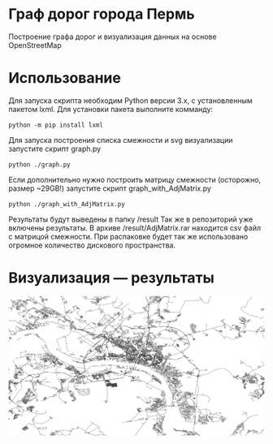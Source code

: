 # Граф дорог города Пермь
Построение графа дорог и визуализация данных на основе OpenStreetMap
# Использование
Для запуска скрипта необходим Python версии 3.x, с установленным пакетом lxml.
Для установки пакета выполните комманду:
```
python -m pip install lxml
```
Для запуска построения списка смежности и svg визуализации запустите скрипт graph.py
```
python ./graph.py
```
Если дополнительно нужно построить матрицу смежности (осторожно, размер ~29GB!) запустите скрипт graph_with_AdjMatrix.py
```
python ./graph_with_AdjMatrix.py
```
Результаты будут выведены в папку /result
Так же в репозиторий уже включены результаты. В архиве /result/AdjMatrix.rar находится csv файл с матрицой смежности.
При распаковке будет так же использовано огромное количество дискового пространства.
# Визуализация — результаты
![graph](jpg/map.jpg)
